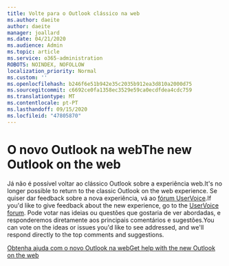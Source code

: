 ```yaml
---
title: Volte para o Outlook clássico na web
ms.author: daeite
author: daeite
manager: joallard
ms.date: 04/21/2020
ms.audience: Admin
ms.topic: article
ms.service: o365-administration
ROBOTS: NOINDEX, NOFOLLOW
localization_priority: Normal
ms.custom: ''
ms.openlocfilehash: b246f6e51b942e35c2035b912ea3d810a2000d75
ms.sourcegitcommit: c6692ce0fa1358ec3529e59ca0ecdfdea4cdc759
ms.translationtype: MT
ms.contentlocale: pt-PT
ms.lasthandoff: 09/15/2020
ms.locfileid: "47805870"
---
```

# <a name="the-new-outlook-on-the-web"></a><span data-ttu-id="e94ee-102">O novo Outlook na web</span><span class="sxs-lookup"><span data-stu-id="e94ee-102">The new Outlook on the web</span></span>

<span data-ttu-id="e94ee-103">Já não é possível voltar ao clássico Outlook sobre a experiência web.</span><span class="sxs-lookup"><span data-stu-id="e94ee-103">It's no longer possible to return to the classic Outlook on the web experience.</span></span> <span data-ttu-id="e94ee-104">Se quiser dar feedback sobre a nova experiência, vá ao [fórum UserVoice](https://go.microsoft.com/fwlink/?linkid=2103182).</span><span class="sxs-lookup"><span data-stu-id="e94ee-104">If you'd like to give feedback about the new experience, go to the [UserVoice forum](https://go.microsoft.com/fwlink/?linkid=2103182).</span></span> <span data-ttu-id="e94ee-105">Pode votar nas ideias ou questões que gostaria de ver abordadas, e responderemos diretamente aos principais comentários e sugestões.</span><span class="sxs-lookup"><span data-stu-id="e94ee-105">You can vote on the ideas or issues you'd like to see addressed, and we'll respond directly to the top comments and suggestions.</span></span>

[<span data-ttu-id="e94ee-106">Obtenha ajuda com o novo Outlook na web</span><span class="sxs-lookup"><span data-stu-id="e94ee-106">Get help with the new Outlook on the web</span></span>](https://support.office.com/article/017014cd-2ad0-41ab-8473-6bd8c349d4f8)